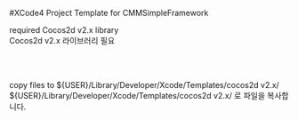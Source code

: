 #XCode4 Project Template for CMMSimpleFramework

required Cocos2d v2.x library<br>
Cocos2d v2.x 라이브러리 필요

<br><br>

copy files to ${USER}/Library/Developer/Xcode/Templates/cocos2d v2.x/<br>
${USER}/Library/Developer/Xcode/Templates/cocos2d v2.x/ 로 파일을 복사합니다.